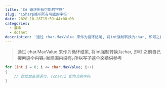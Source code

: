 ```yaml
---
title: 'C# 循环所有可能的字符'
slug: 'CSharp循环所有可能的字符'
date: 2020-10-26T15:59:44+08:00
categories:
  - 灌水
  - dotnet
description: '通过 char.MaxValue 来作为循环结尾, 将int强制转换为char, 即可之前自己搜索这个内容, 发现国内没有, 所以写了这个文章供参考for (int i = 0; i <= char.MaxValue; i++){    // 此处放处理语句, (char)i 即为当前字符}...'
---
```


> 通过 char.MaxValue 来作为循环结尾, 将int强制转换为char, 即可
> ~~之前自己搜索这个内容, 发现国内没有, 所以写了这个文章供参考~~ 


```csharp
for (int i = 0; i <= char.MaxValue; i++)
{
    // 此处放处理语句, (char)i 即为当前字符
}
```
 
